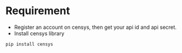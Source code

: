# Requirement
- Register an account on censys, then get your api id and api secret.
- Install censys library
```bash
pip install censys
```
